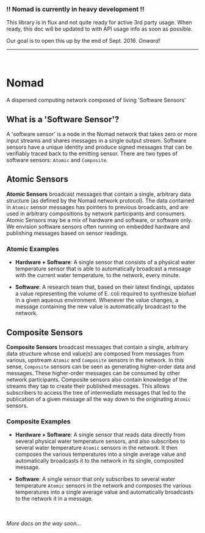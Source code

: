 ### !! Nomad is currently in heavy development !!

This library is in flux and not quite ready for active 3rd party usage. When ready, this doc will be updated to with API usage info as soon as possible. 

Our goal is to open this up by the end of Sept. 2016. _Onward!_

---------

<br />

# Nomad
A dispersed computing network composed of living 'Software Sensors'


## What is a 'Software Sensor'?

A 'software sensor' is a node in the Nomad network that takes zero or more input streams and shares messages in a single output stream. Software sensors have a unique identity and produce signed messages that can be verifiably traced back to the emitting sensor. There are two types of software sensors: `Atomic` and `Composite`.


## Atomic Sensors

**Atomic Sensors** broadcast messages that contain a single, arbitrary data structure (as defined by the Nomad network protocol). The data contained in `Atomic` sensor messages has pointers to previous broadcasts, and are used in arbitrary compositions by network participants and consumers. Atomic Sensors may be a mix of hardware and software, or software only. We envision software sensors often running on embedded hardware and publishing messages based on sensor readings.

### Atomic Examples

- **Hardware + Software**: A single sensor that consists of a physical water temperature sensor that is able to automatically broadcast a message with the current water temperature, to the network, every minute.

- **Software**: A research team that, based on their latest findings, updates a value representing the volume of E. coli required to synthesize biofuel in a given aqueous environment. Whenever the value changes, a message containing the new value is automatically broadcast to the network.


## Composite Sensors

**Composite Sensors** broadcast messages that contain a single, arbitrary data structure whose end value(s) are composed from messages from various, upstream `Atomic` and `Composite` sensors in the network. In this sense, `Composite` sensors can be seen as generating higher-order data and messages. These higher-order messages can be consumed by other network participants. Composite sensors also contain knowledge of the streams they tap to create their published messages. This allows subscribers to access the tree of intermediate messages that led to the publication of a given message all the way down to the originating `Atomic` sensors.

### Composite Examples

- **Hardware + Software**: A single sensor that reads data directly from several physical water temperature sensors, and also subscribes to several water temperature `Atomic` sensors in the network. It then composes the various temperatures into a single average value and automatically broadcasts it to the network in its single, composited message.

- **Software**: A single sensor that only subscribes to several water temperature `Atomic` sensors in the network and composes the various temperatures into a single average value and automatically broadcasts to the network it in a message. 

<br /><br />
_More docs on the way soon..._
